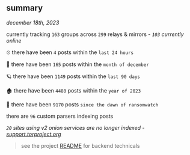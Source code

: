 
## summary
_december 18th, 2023_

currently tracking `163` groups across `299` relays & mirrors - _`103` currently online_

⏲ there have been `4` posts within the `last 24 hours`

🦈 there have been `165` posts within the `month of december`

🪐 there have been `1149` posts within the `last 90 days`

🏚 there have been `4480` posts within the `year of 2023`

🦕 there have been `9170` posts `since the dawn of ransomwatch`

there are `96` custom parsers indexing posts

_`20` sites using v2 onion services are no longer indexed - [support.torproject.org](https://support.torproject.org/onionservices/v2-deprecation/)_

> see the project [README](https://github.com/joshhighet/ransomwatch#ransomwatch--) for backend technicals
